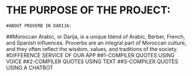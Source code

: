 # THE PURPOSE OF THE PROJECT:
	#ABOUT PROVERB IN DARIJA:
##Moroccan Arabic, or Darija, is a unique blend of Arabic, Berber, French, and Spanish influences. Proverbs are an integral part of Moroccan culture, and they often reflect the wisdom, values, and traditions of the society.
    #DIFFERENCE SERVICE OF OUR APP
##1-COMPILER QUOTES USING VOICE
##2-COMPILER QUOTES USING TEXT
##3-COMPILER QUOTES USING A CHATBOT